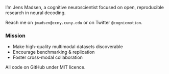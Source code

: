 I’m Jens Madsen, a cognitive neuroscientist focused on open, reproducible research in neural decoding. 

Reach me on `jmadsen@ccny.cuny.edu` or on Twitter `@cogniemotion`.

### Mission
- Make high-quality multimodal datasets discoverable
- Encourage benchmarking & replication
- Foster cross-modal collaboration

All code on GitHub under MIT licence.